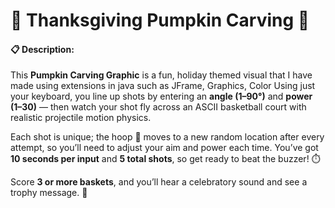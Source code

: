 # 🎃 Thanksgiving Pumpkin Carving 🎃

#### 📋 Description:

This **Pumpkin Carving Graphic** is a fun, holiday themed visual that I have made using extensions in java such as JFrame, Graphics, Color Using just your keyboard, you line up shots by entering an **angle (1–90°)** and **power (1–30)** — then watch your shot fly across an ASCII basketball court with realistic projectile motion physics.

Each shot is unique; the hoop 🏀 moves to a new random location after every attempt, so you’ll need to adjust your aim and power each time. You’ve got **10 seconds per input** and **5 total shots**, so get ready to beat the buzzer! ⏱️

Score **3 or more baskets**, and you’ll hear a celebratory sound and see a trophy message. 🎉
